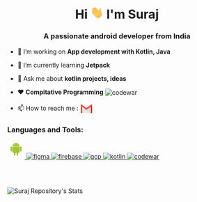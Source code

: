 <h1 align="center">Hi <img src="Hi.gif" width="30px"> I'm Suraj</h1>
<h3 align="center">A passionate android developer from India</h3>


- 🔭 I’m working on **App development with Kotlin, Java**

- 🌱 I’m currently learning **Jetpack**

- 💬 Ask me about **kotlin projects, ideas**

- :heart: **Compitative Programming** <img src="https://www.codewars.com/users/suraj_2/badges/large" alt="codewar" width="40" height="40" align="center"/>

- 📫 How to reach me : <a href="mailto:king007suraj@gmail.com" target="blank"><img align="center" src="gmail.svg" alt="Gmail" height="30" width="30" /></a>





<p align="left">
</p>

<h3 align="left">Languages and Tools:</h3>
<p align="left"> <a href="https://developer.android.com" target="_blank" rel="noreferrer"> <img src="https://raw.githubusercontent.com/devicons/devicon/master/icons/android/android-original-wordmark.svg" alt="android" width="40" height="40"/> </a> <a href="https://www.figma.com/" target="_blank" rel="noreferrer"> <img src="https://www.vectorlogo.zone/logos/figma/figma-icon.svg" alt="figma" width="40" height="40"/> </a> <a href="https://firebase.google.com/" target="_blank" rel="noreferrer"> <img src="https://www.vectorlogo.zone/logos/firebase/firebase-icon.svg" alt="firebase" width="40" height="40"/> </a> <a href="https://cloud.google.com" target="_blank" rel="noreferrer"> <img src="https://www.vectorlogo.zone/logos/google_cloud/google_cloud-icon.svg" alt="gcp" width="40" height="40"/> </a>  <a href="https://kotlinlang.org" target="_blank" rel="noreferrer">  <img src="https://www.vectorlogo.zone/logos/kotlinlang/kotlinlang-icon.svg" alt="kotlin" width="40" height="40"/> </a> <a href="https://www.codewars.com/users/suraj_2" target="_blank" rel="noreferrer"> <img src="https://www.codewars.com/packs/assets/logo.61192cf7.svg" alt="codewar" width="40" height="40"/> </a></p> </br></br>

![Suraj Repository's Stats](https://github-readme-stats.vercel.app/api?username=Suraj820&theme=dark&show_icons=true) 
